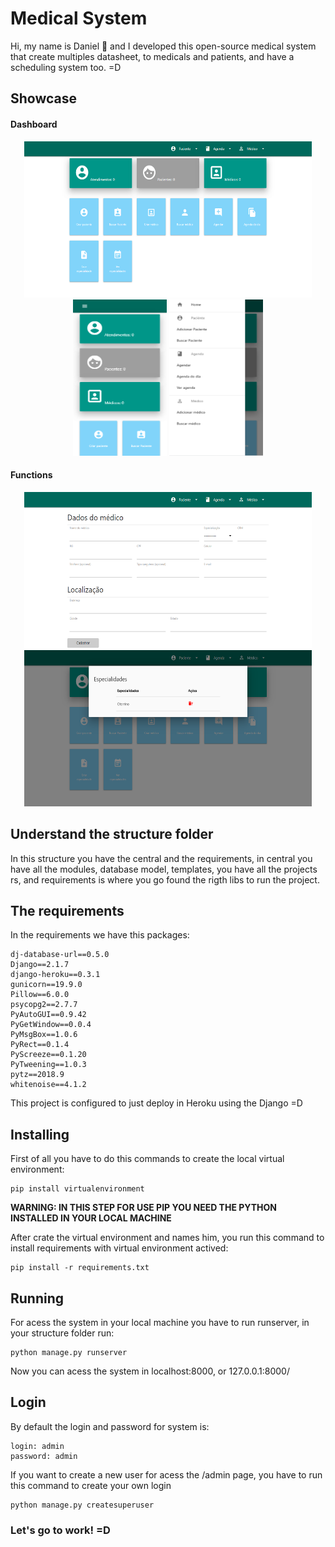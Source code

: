 # Medical System

Hi, my name is Daniel :wave: and I developed this open-source medical system that create multiples datasheet, to medicals and patients, and have a scheduling system too. =D

## Showcase

#### Dashboard

<p align="center">
    <img width="460" height="250" src="./imagesToShow/dashboard.PNG">
    <img width="150" height="250" src="./imagesToShow/seeMobile.PNG">
    <img width="150" height="250" src="./imagesToShow/menuSeeMobile.PNG">
</p>

#### Functions

<p align="center">
    <img width="460" height="250" src="./imagesToShow/dataMedico.PNG">
    <img width="460" height="250" src="./imagesToShow/especialidade.PNG">
</p>

## Understand the structure folder

In this structure you have the central and the requirements, in central you have all the modules, database model, templates, you have all the projects rs, and requirements is where you go found the rigth libs to run the project.

## The requirements

In the requirements we have this packages:

```
dj-database-url==0.5.0
Django==2.1.7
django-heroku==0.3.1
gunicorn==19.9.0
Pillow==6.0.0
psycopg2==2.7.7
PyAutoGUI==0.9.42
PyGetWindow==0.0.4
PyMsgBox==1.0.6
PyRect==0.1.4
PyScreeze==0.1.20
PyTweening==1.0.3
pytz==2018.9
whitenoise==4.1.2
```

This project is configured to just deploy in Heroku using the Django =D

## Installing

First of all you have to do this commands to create the local virtual environment:

```
pip install virtualenvironment
```

**WARNING: IN THIS STEP FOR USE PIP YOU NEED THE PYTHON INSTALLED IN YOUR LOCAL MACHINE**

After crate the virtual environment and names him, you run this command to install requirements with virtual environment actived:

```
pip install -r requirements.txt
```

## Running

For acess the system in your local machine you have to run runserver, in your structure folder run:

```
python manage.py runserver
```

Now you can acess the system in localhost:8000, or 127.0.0.1:8000/

## Login

By default the login and password for system is:

```
login: admin
password: admin
```

If you want to create a new user for acess the /admin page, you have to run this command to create your own login

```
python manage.py createsuperuser
```

### Let's go to work! =D

